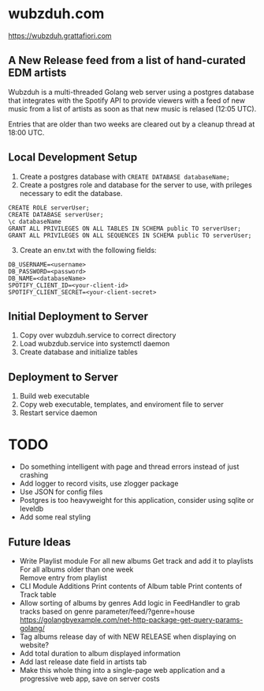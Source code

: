# wubzduh.com

https://wubzduh.grattafiori.com

## A New Release feed from a list of hand-curated EDM artists
Wubzduh is a multi-threaded Golang web server using a postgres database that integrates with the Spotify API to provide viewers with a feed of new music from a list of artists as soon as that new music is relased (12:05 UTC).

Entries that are older than two weeks are cleared out by a cleanup thread at 18:00 UTC.

## Local Development Setup
1. Create a postgres database with `CREATE DATABASE databaseName;`
2. Create a postgres role and database for the server to use, with prileges necessary to edit the database.
```
CREATE ROLE serverUser;
CREATE DATABASE serverUser;
\c databaseName
GRANT ALL PRIVILEGES ON ALL TABLES IN SCHEMA public TO serverUser;
GRANT ALL PRIVILEGES ON ALL SEQUENCES IN SCHEMA public TO serverUser;
```
3. Create an env.txt with the following fields:
```
DB_USERNAME=<username>
DB_PASSWORD=<password>
DB_NAME=<databaseName>
SPOTIFY_CLIENT_ID=<your-client-id>
SPOTIFY_CLIENT_SECRET=<your-client-secret>
```

## Initial Deployment to Server
1. Copy over wubzduh.service to correct directory
2. Load wubzdub.service into systemctl daemon
3. Create database and initialize tables

## Deployment to Server
1. Build web executable
2. Copy web executable, templates, and enviroment file to server
3. Restart service daemon

# TODO
- Do something intelligent with page and thread errors instead of just crashing
- Add logger to record visits, use zlogger package
- Use JSON for config files
- Postgres is too heavyweight for this application, consider using sqlite or leveldb
- Add some real styling 

## Future Ideas
- Write Playlist module
    For all new albums
        Get track and add it to playlists
    For all albums older than one week  
        Remove entry from playlist
- CLI Module Additions
    Print contents of Album table
    Print contents of Track table
- Allow sorting of albums by genres
    Add logic in FeedHandler to grab tracks based on genre parameter/feed/?genre=house
    https://golangbyexample.com/net-http-package-get-query-params-golang/
- Tag albums release day of with NEW RELEASE when displaying on website?
- Add total duration to album displayed information
- Add last release date field in artists tab
- Make this whole thing into a single-page web application and a progressive web app, save on server costs


